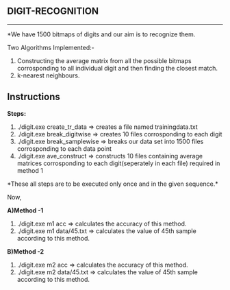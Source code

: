 		
**DIGIT-RECOGNITION**	
---------------------
---------------------
*We have 1500 bitmaps of digits and our aim is to recognize them.

Two Algorithms Implemented:-
<ol>
<li>Constructing the average matrix from all the possible bitmaps corrosponding to all individual digit and then finding the closest match.</li>
<li>k-nearest neighbours.</li>
</ol>

**Instructions**
----------------

**Steps:**
<ol>
<li> ./digit.exe create_tr_data => creates a file named trainingdata.txt</li>
<li> ./digit.exe break_digitwise => creates 10 files corrosponding to each digit</li>
<li> ./digit.exe break_samplewise => breaks our data set into 1500 files corrosponding to each data point</li>
<li> ./digit.exe ave_construct => constructs 10 files containing average matrices corrosponding to each digit(seperately in each file) required in method 1</li>
</ol>
*These all steps are to be executed only once and in the given sequence.*

Now,

**A)Method -1**
<ol>
<li> ./digit.exe m1 acc => calculates the accuracy of this method.</li>
<li> ./digit.exe m1 data/45.txt => calculates the value of 45th sample according to this method.</li>
</ol>
	
**B)Method -2**
<ol>
<li> ./digit.exe m2 acc => calculates the accuracy of this method.</li>
<li> ./digit.exe m2 data/45.txt => calculates the value of 45th sample according to this method.</li>
</ol>
